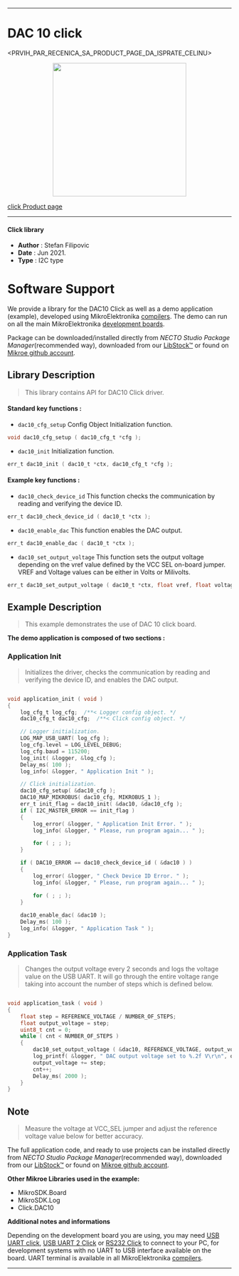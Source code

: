
---
# DAC 10 click

<PRVIH_PAR_RECENICA_SA_PRODUCT_PAGE_DA_ISPRATE_CELINU>

<p align="center">
  <img src="CLICK_IMAGE_LINK" height=300px>
</p>

[click Product page](<CLICK_PRODUCT_PAGE_LINK>)

---


#### Click library

- **Author**        : Stefan Filipovic
- **Date**          : Jun 2021.
- **Type**          : I2C type


# Software Support

We provide a library for the DAC10 Click
as well as a demo application (example), developed using MikroElektronika
[compilers](https://www.mikroe.com/necto-studio).
The demo can run on all the main MikroElektronika [development boards](https://www.mikroe.com/development-boards).

Package can be downloaded/installed directly from *NECTO Studio Package Manager*(recommended way), downloaded from our [LibStock&trade;](https://libstock.mikroe.com) or found on [Mikroe github account](https://github.com/MikroElektronika/mikrosdk_click_v2/tree/master/clicks).

## Library Description

> This library contains API for DAC10 Click driver.

#### Standard key functions :

- `dac10_cfg_setup` Config Object Initialization function.
```c
void dac10_cfg_setup ( dac10_cfg_t *cfg );
```

- `dac10_init` Initialization function.
```c
err_t dac10_init ( dac10_t *ctx, dac10_cfg_t *cfg );
```

#### Example key functions :

- `dac10_check_device_id` This function checks the communication by reading and verifying the device ID.
```c
err_t dac10_check_device_id ( dac10_t *ctx );
```

- `dac10_enable_dac` This function enables the DAC output.
```c
err_t dac10_enable_dac ( dac10_t *ctx );
```

- `dac10_set_output_voltage` This function sets the output voltage depending on the vref value defined by 
the VCC SEL on-board jumper. VREF and Voltage values can be either in Volts or Milivolts.
```c
err_t dac10_set_output_voltage ( dac10_t *ctx, float vref, float voltage );
```

## Example Description

> This example demonstrates the use of DAC 10 click board.

**The demo application is composed of two sections :**

### Application Init

> Initializes the driver, checks the communication by reading and verifying the device ID, and enables the DAC output.

```c

void application_init ( void )
{
    log_cfg_t log_cfg;  /**< Logger config object. */
    dac10_cfg_t dac10_cfg;  /**< Click config object. */

    // Logger initialization.
    LOG_MAP_USB_UART( log_cfg );
    log_cfg.level = LOG_LEVEL_DEBUG;
    log_cfg.baud = 115200;
    log_init( &logger, &log_cfg );
    Delay_ms( 100 );
    log_info( &logger, " Application Init " );

    // Click initialization.
    dac10_cfg_setup( &dac10_cfg );
    DAC10_MAP_MIKROBUS( dac10_cfg, MIKROBUS_1 );
    err_t init_flag = dac10_init( &dac10, &dac10_cfg );
    if ( I2C_MASTER_ERROR == init_flag ) 
    {
        log_error( &logger, " Application Init Error. " );
        log_info( &logger, " Please, run program again... " );

        for ( ; ; );
    }

    if ( DAC10_ERROR == dac10_check_device_id ( &dac10 ) ) 
    {
        log_error( &logger, " Check Device ID Error. " );
        log_info( &logger, " Please, run program again... " );

        for ( ; ; );
    }
    
    dac10_enable_dac( &dac10 );
    Delay_ms( 100 );
    log_info( &logger, " Application Task " );
}

```

### Application Task

> Changes the output voltage every 2 seconds and logs the voltage value on the USB UART.
> It will go through the entire voltage range taking into account the number of steps 
> which is defined below.

```c

void application_task ( void )
{
    float step = REFERENCE_VOLTAGE / NUMBER_OF_STEPS;
    float output_voltage = step;
    uint8_t cnt = 0;
    while ( cnt < NUMBER_OF_STEPS )
    {
        dac10_set_output_voltage ( &dac10, REFERENCE_VOLTAGE, output_voltage );
        log_printf( &logger, " DAC output voltage set to %.2f V\r\n", output_voltage );
        output_voltage += step;
        cnt++;
        Delay_ms( 2000 );
    }
}

```

## Note

> Measure the voltage at VCC_SEL jumper and adjust the reference voltage value below for better accuracy.

The full application code, and ready to use projects can be installed directly from *NECTO Studio Package Manager*(recommended way), downloaded from our [LibStock&trade;](https://libstock.mikroe.com) or found on [Mikroe github account](https://github.com/MikroElektronika/mikrosdk_click_v2/tree/master/clicks).

**Other Mikroe Libraries used in the example:**

- MikroSDK.Board
- MikroSDK.Log
- Click.DAC10

**Additional notes and informations**

Depending on the development board you are using, you may need
[USB UART click](https://www.mikroe.com/usb-uart-click),
[USB UART 2 Click](https://www.mikroe.com/usb-uart-2-click) or
[RS232 Click](https://www.mikroe.com/rs232-click) to connect to your PC, for
development systems with no UART to USB interface available on the board. UART
terminal is available in all MikroElektronika
[compilers](https://shop.mikroe.com/compilers).

---
